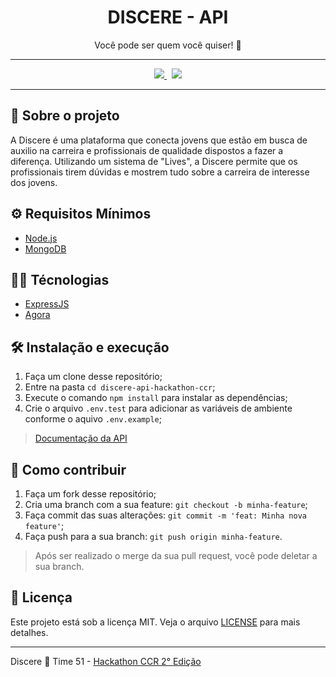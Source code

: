 <div align="center">
  <h1><strong>DISCERE - API</strong></h1>
  <p>Você pode ser quem você quiser! 💪</p>
</div>

---

<p align="center">
  <a href="https://github.com/DenisKen/HackatonTime51">
    <img src="https://img.shields.io/badge/-→-b?style=for-the-badge&color=%231389fd&label=Mobile&logo=Flutter&logoColor=%23fff">
  </a> 
  &nbsp;
  <a href="#">
    <img src="https://img.shields.io/badge/-→-b?style=for-the-badge&color=%2343853d&label=api&logo=Node.Js&logoColor=%23fff">
  </a>
</p>

---

## 📖 Sobre o projeto
A Discere é uma plataforma que conecta jovens que estão em busca de auxilio na carreira e profissionais de qualidade dispostos a fazer a diferença.
Utilizando um sistema de "Lives", a Discere permite que os profissionais tirem dúvidas e mostrem tudo sobre a carreira de interesse dos jovens.


## ⚙ Requisitos Mínimos

- [Node.js](https://nodejs.org/en/)
- [MongoDB](https://www.mongodb.com/)


## 👨‍💻 Técnologias

- [ExpressJS](https://expressjs.com/pt-br/)
- [Agora](https://www.agora.io/en/)


## 🛠 Instalação e execução

1. Faça um clone desse repositório;
2. Entre na pasta `cd discere-api-hackathon-ccr`;
3. Execute o comando `npm install` para instalar as dependências;
4. Crie o arquivo `.env.test` para adicionar as variáveis de ambiente conforme o aquivo `.env.example`;

>[Documentação da API](https://documenter.getpostman.com/view/6748821/TVzViwNG#ed866630-2d01-41fc-bd67-27dede68e828)


## 🤝 Como contribuir

1. Faça um fork desse repositório;
2. Cria uma branch com a sua feature: `git checkout -b minha-feature`;
3. Faça commit das suas alterações: `git commit -m 'feat: Minha nova feature'`;
4. Faça push para a sua branch: `git push origin minha-feature`.
> Após ser realizado o merge da sua pull request, você pode deletar a sua branch.


## 📝 Licença

Este projeto está sob a licença MIT. Veja o arquivo [LICENSE](LICENSE.md) para mais detalhes.

---

Discere 🤝 Time 51 - [Hackathon CCR 2° Edição](http://www.grupoccr.com.br/hackathonccr/)
